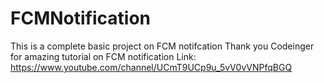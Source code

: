 # FCMNotification

This is a complete basic project on FCM notifcation
Thank you Codeinger for amazing tutorial on FCM notification
Link: https://www.youtube.com/channel/UCmT9UCp9u_5vV0vVNPfqBGQ

